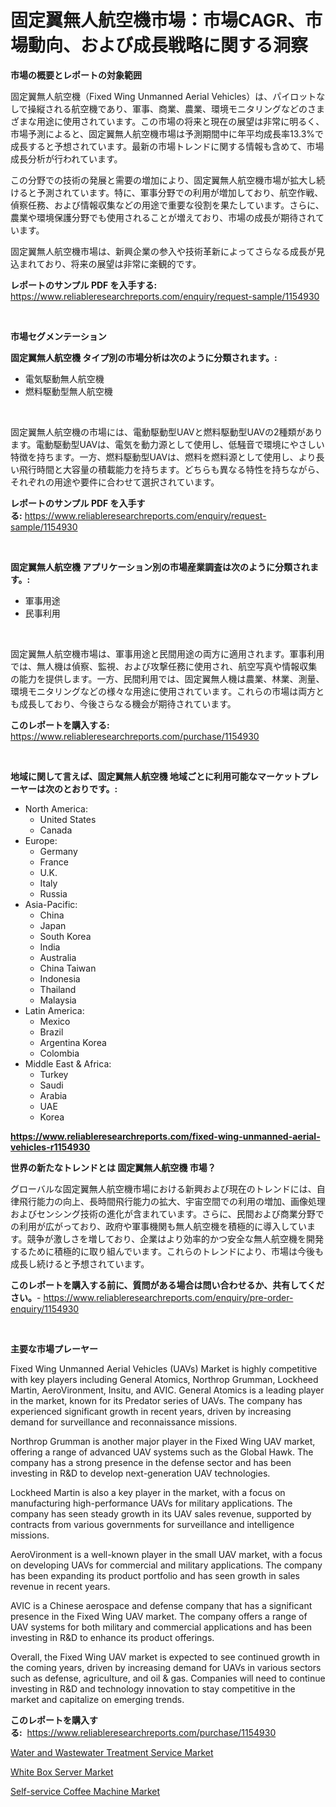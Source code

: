 <p><h1>固定翼無人航空機市場：市場CAGR、市場動向、および成長戦略に関する洞察</h1></p><p><strong>市場の概要とレポートの対象範囲</strong></p>
<p><p>固定翼無人航空機（Fixed Wing Unmanned Aerial Vehicles）は、パイロットなしで操縦される航空機であり、軍事、商業、農業、環境モニタリングなどのさまざまな用途に使用されています。この市場の将来と現在の展望は非常に明るく、市場予測によると、固定翼無人航空機市場は予測期間中に年平均成長率13.3%で成長すると予想されています。最新の市場トレンドに関する情報も含めて、市場成長分析が行われています。</p><p>この分野での技術の発展と需要の増加により、固定翼無人航空機市場が拡大し続けると予測されています。特に、軍事分野での利用が増加しており、航空作戦、偵察任務、および情報収集などの用途で重要な役割を果たしています。さらに、農業や環境保護分野でも使用されることが増えており、市場の成長が期待されています。</p><p>固定翼無人航空機市場は、新興企業の参入や技術革新によってさらなる成長が見込まれており、将来の展望は非常に楽観的です。</p></p>
<p><strong>レポートのサンプル PDF を入手する:</strong> <a href="https://www.reliableresearchreports.com/enquiry/request-sample/1154930">https://www.reliableresearchreports.com/enquiry/request-sample/1154930</a></p>
<p>&nbsp;</p>
<p><strong>市場セグメンテーション</strong></p>
<p><strong>固定翼無人航空機 タイプ別の市場分析は次のように分類されます。:</strong></p>
<p><ul><li>電気駆動無人航空機</li><li>燃料駆動型無人航空機</li></ul></p>
<p>&nbsp;</p>
<p><p>固定翼無人航空機の市場には、電動駆動型UAVと燃料駆動型UAVの2種類があります。電動駆動型UAVは、電気を動力源として使用し、低騒音で環境にやさしい特徴を持ちます。一方、燃料駆動型UAVは、燃料を燃料源として使用し、より長い飛行時間と大容量の積載能力を持ちます。どちらも異なる特性を持ちながら、それぞれの用途や要件に合わせて選択されています。</p></p>
<p><strong>レポートのサンプル PDF を入手する:</strong>&nbsp;<a href="https://www.reliableresearchreports.com/enquiry/request-sample/1154930">https://www.reliableresearchreports.com/enquiry/request-sample/1154930</a></p>
<p>&nbsp;</p>
<p><strong> 固定翼無人航空機 アプリケーション別の市場産業調査は次のように分類されます。:</strong></p>
<p><ul><li>軍事用途</li><li>民事利用</li></ul></p>
<p>&nbsp;</p>
<p><p>固定翼無人航空機市場は、軍事用途と民間用途の両方に適用されます。軍事利用では、無人機は偵察、監視、および攻撃任務に使用され、航空写真や情報収集の能力を提供します。一方、民間利用では、固定翼無人機は農業、林業、測量、環境モニタリングなどの様々な用途に使用されています。これらの市場は両方とも成長しており、今後さらなる機会が期待されています。</p></p>
<p><strong>このレポートを購入する:</strong>&nbsp; <a href="https://www.reliableresearchreports.com/purchase/1154930">https://www.reliableresearchreports.com/purchase/1154930</a></p>
<p>&nbsp;</p>
<p><strong>地域に関して言えば、固定翼無人航空機 地域ごとに利用可能なマーケットプレーヤーは次のとおりです。:</strong></p>
<p><ul>
    <li>
        North America:
        <ul>
            <li>United States</li>
            <li>Canada</li>
        </ul>
    </li>
    <li>
        Europe:
        <ul>
            <li>Germany</li>
            <li>France</li>
            <li>U.K.</li>
            <li>Italy</li>
            <li>Russia</li>
        </ul>
    </li>
    <li>
        Asia-Pacific:
        <ul>
            <li>China</li>
            <li>Japan</li>
            <li>South Korea</li>
            <li>India</li>
            <li>Australia</li>
            <li>China Taiwan</li>
            <li>Indonesia</li>
            <li>Thailand</li>
            <li>Malaysia</li>
        </ul>
    </li>
    <li>
        Latin America:
        <ul>
            <li>Mexico</li>
            <li>Brazil</li>
            <li>Argentina Korea</li>
            <li>Colombia</li>
        </ul>
    </li>
    <li>
        Middle East & Africa:
        <ul>
            <li>Turkey</li>
            <li>Saudi</li>
            <li>Arabia</li>
            <li>UAE</li>
            <li>Korea</li>
        </ul>
    </li>
    </ul></p>
<p><strong><a href="https://www.reliableresearchreports.com/fixed-wing-unmanned-aerial-vehicles-r1154930">https://www.reliableresearchreports.com/fixed-wing-unmanned-aerial-vehicles-r1154930</a></strong>&nbsp;</p>
<p><strong>世界の新たなトレンドとは 固定翼無人航空機 市場？</strong></p>
<p><p>グローバルな固定翼無人航空機市場における新興および現在のトレンドには、自律飛行能力の向上、長時間飛行能力の拡大、宇宙空間での利用の増加、画像処理およびセンシング技術の進化が含まれています。さらに、民間および商業分野での利用が広がっており、政府や軍事機関も無人航空機を積極的に導入しています。競争が激しさを増しており、企業はより効率的かつ安全な無人航空機を開発するために積極的に取り組んでいます。これらのトレンドにより、市場は今後も成長し続けると予想されています。</p></p>
<p><strong>このレポートを購入する前に、質問がある場合は問い合わせるか、共有してください。</strong>- <a href="https://www.reliableresearchreports.com/enquiry/pre-order-enquiry/1154930">https://www.reliableresearchreports.com/enquiry/pre-order-enquiry/1154930</a></p>
<p>&nbsp;</p>
<p><strong>主要な市場プレーヤー</strong></p>
<p><p>Fixed Wing Unmanned Aerial Vehicles (UAVs) Market is highly competitive with key players including General Atomics, Northrop Grumman, Lockheed Martin, AeroVironment, Insitu, and AVIC. General Atomics is a leading player in the market, known for its Predator series of UAVs. The company has experienced significant growth in recent years, driven by increasing demand for surveillance and reconnaissance missions.</p><p>Northrop Grumman is another major player in the Fixed Wing UAV market, offering a range of advanced UAV systems such as the Global Hawk. The company has a strong presence in the defense sector and has been investing in R&D to develop next-generation UAV technologies.</p><p>Lockheed Martin is also a key player in the market, with a focus on manufacturing high-performance UAVs for military applications. The company has seen steady growth in its UAV sales revenue, supported by contracts from various governments for surveillance and intelligence missions.</p><p>AeroVironment is a well-known player in the small UAV market, with a focus on developing UAVs for commercial and military applications. The company has been expanding its product portfolio and has seen growth in sales revenue in recent years.</p><p>AVIC is a Chinese aerospace and defense company that has a significant presence in the Fixed Wing UAV market. The company offers a range of UAV systems for both military and commercial applications and has been investing in R&D to enhance its product offerings.</p><p>Overall, the Fixed Wing UAV market is expected to see continued growth in the coming years, driven by increasing demand for UAVs in various sectors such as defense, agriculture, and oil & gas. Companies will need to continue investing in R&D and technology innovation to stay competitive in the market and capitalize on emerging trends.</p></p>
<p><strong>このレポートを購入する:</strong>&nbsp;&nbsp;<a href="https://www.reliableresearchreports.com/purchase/1154930">https://www.reliableresearchreports.com/purchase/1154930</a></p>
<p><p><a href="https://www.linkedin.com/pulse/water-wastewater-treatment-service-market-provides-detailed-x4mkc?trackingId=6Cnq66%2BvMxAJjUHfRYbWmg%3D%3D">Water and Wastewater Treatment Service Market</a></p><p><a href="https://www.linkedin.com/pulse/white-box-server-market-size-examines-its-scope-primary-ud5dc?trackingId=2LG289Bu2BnuS1tly6kZrQ%3D%3D">White Box Server Market</a></p><p><a href="https://www.linkedin.com/pulse/self-service-coffee-machine-market-research-report-key-rjx2c?trackingId=b610ljH1w8P2n8TSJwpJBg%3D%3D">Self-service Coffee Machine Market</a></p></p>
